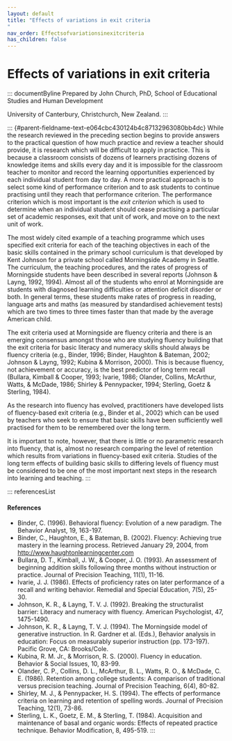 ```yaml
---
layout: default
title: "Effects of variations in exit criteria 
"
nav_order: Effectsofvariationsinexitcriteria
has_children: false
---
```

# Effects of variations in exit criteria 


::: documentByline
Prepared by John Church, PhD, School of Educational Studies and Human
Development

University of Canterbury, Christchurch, New Zealand.
:::

::: {#parent-fieldname-text-e064cbc430124b4c87132963080bb4dc}
While the research reviewed in the preceding section begins to provide
answers to the practical question of how much practice and review a
teacher should provide, it is research which will be difficult to apply
in practice. This is because a classroom consists of dozens of learners
practising dozens of knowledge items and skills every day and it is
impossible for the classroom teacher to monitor and record the learning
opportunities experienced by each individual student from day to day. A
more practical approach is to select some kind of performance criterion
and to ask students to continue practising until they reach that
performance criterion. The performance criterion which is most important
is the *exit criterion* which is used to determine when an individual
student should cease practising a particular set of academic responses,
exit that unit of work, and move on to the next unit of work.

The most widely cited example of a teaching programme which uses
specified exit criteria for each of the teaching objectives in each of
the basic skills contained in the primary school curriculum is that
developed by Kent Johnson for a private school called Morningside
Academy in Seattle. The curriculum, the teaching procedures, and the
rates of progress of Morningside students have been described in several
reports (Johnson & Layng, 1992, 1994). Almost all of the students who
enrol at Morningside are students with diagnosed learning difficulties
or attention deficit disorder or both. In general terms, these students
make rates of progress in reading, language arts and maths (as measured
by standardised achievement tests) which are two times to three times
faster than that made by the average American child.

The exit criteria used at Morningside are fluency criteria and there is
an emerging consensus amongst those who are studying fluency building
that the exit criteria for basic literacy and numeracy skills should
always be fluency criteria (e.g., Binder, 1996; Binder, Haughton &
Bateman, 2002; Johnson & Layng, 1992; Kubina & Morrison, 2000). This is
because fluency, not achievement or accuracy, is the best predictor of
long term recall (Bullara, Kimball & Cooper, 1993; Ivarie, 1986;
Olander, Collins, McArthur, Watts, & McDade, 1986; Shirley &
Pennypacker, 1994; Sterling, Goetz & Sterling, 1984).

As the research into fluency has evolved, practitioners have developed
lists of fluency-based exit criteria (e.g., Binder et al., 2002) which
can be used by teachers who seek to ensure that basic skills have been
sufficiently well practised for them to be remembered over the long
term.

It is important to note, however, that there is little or no parametric
research into fluency, that is, almost no research comparing the level
of retention which results from variations in fluency-based exit
criteria. Studies of the long term effects of building basic skills to
differing levels of fluency must be considered to be one of the most
important next steps in the research into learning and teaching.
:::

::: referencesList
#### References

-   Binder, C. (1996). Behavioral fluency: Evolution of a new paradigm.
    The Behavior Analyst, 19, 163-197.
-   Binder, C., Haughton, E., & Bateman, B. (2002). Fluency: Achieving
    true mastery in the learning process. Retrieved January 29, 2004,
    from http://www.haughtonlearningcenter.com
-   Bullara, D. T., Kimball, J. W., & Cooper, J. O. (1993). An
    assessment of beginning addition skills following three months
    without instruction or practice. Journal of Precision Teaching,
    11(1), 11-16.
-   Ivarie, J. J. (1986). Effects of proficiency rates on later
    performance of a recall and writing behavior. Remedial and Special
    Education, 7(5), 25-30.
-   Johnson, K. R., & Layng, T. V. J. (1992). Breaking the structuralist
    barrier: Literacy and numeracy with fluency. American Psychologist,
    47, 1475-1490.
-   Johnson, K. R., & Layng, T. V. J. (1994). The Morningside model of
    generative instruction. In R. Gardner et al. (Eds.), Behavior
    analysis in education: Focus on measurably superior instruction (pp.
    173-197). Pacific Grove, CA: Brooks/Cole.
-   Kubina, R. M. Jr., & Morrison, R. S. (2000). Fluency in education.
    Behavior & Social Issues, 10, 83-99.
-   Olander, C. P., Collins, D. L., McArthur, B. L., Watts, R. O., &
    McDade, C. E. (1986). Retention among college students: A comparison
    of traditional versus precision teaching. Journal of Precision
    Teaching, 6(4), 80-82.
-   Shirley, M. J., & Pennypacker, H. S. (1994). The effects of
    performance criteria on learning and retention of spelling words.
    Journal of Precision Teaching, 12(1), 73-86.
-   Sterling, L. K., Goetz, E. M., & Sterling, T. (1984). Acquisition
    and maintenance of basal and organic words: Effects of repeated
    practice technique. Behavior Modification, 8, 495-519.
:::
